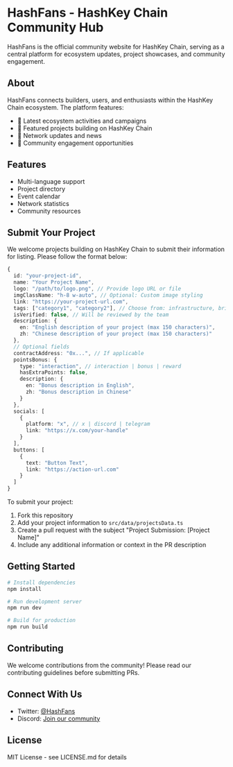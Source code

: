 # HashFans - HashKey Chain Community Hub

HashFans is the official community website for HashKey Chain, serving as a central platform for ecosystem updates, project showcases, and community engagement.

## About

HashFans connects builders, users, and enthusiasts within the HashKey Chain ecosystem. The platform features:

- 🎯 Latest ecosystem activities and campaigns
- 🚀 Featured projects building on HashKey Chain
- 📰 Network updates and news
- 🤝 Community engagement opportunities

## Features

- Multi-language support
- Project directory
- Event calendar
- Network statistics
- Community resources

## Submit Your Project

We welcome projects building on HashKey Chain to submit their information for listing. Please follow the format below:

```typescript
{
  id: "your-project-id",
  name: "Your Project Name",
  logo: "/path/to/logo.png", // Provide logo URL or file
  imgClassName: "h-8 w-auto", // Optional: Custom image styling
  link: "https://your-project-url.com",
  tags: ["category1", "category2"], // Choose from: infrastructure, bridge, wallet, RWA, defi, oracle, gaming, DeFi, Dex
  isVerified: false, // Will be reviewed by the team
  description: {
    en: "English description of your project (max 150 characters)",
    zh: "Chinese description of your project (max 150 characters)"
  },
  // Optional fields
  contractAddress: "0x...", // If applicable
  pointsBonus: {
    type: "interaction", // interaction | bonus | reward
    hasExtraPoints: false,
    description: {
      en: "Bonus description in English",
      zh: "Bonus description in Chinese"
    }
  },
  socials: [
    {
      platform: "x", // x | discord | telegram
      link: "https://x.com/your-handle"
    }
  ],
  buttons: [
    {
      text: "Button Text",
      link: "https://action-url.com"
    }
  ]
}
```

To submit your project:
1. Fork this repository
2. Add your project information to `src/data/projectsData.ts`
3. Create a pull request with the subject "Project Submission: [Project Name]"
4. Include any additional information or context in the PR description

## Getting Started

```bash
# Install dependencies
npm install

# Run development server
npm run dev

# Build for production
npm run build
```

## Contributing

We welcome contributions from the community! Please read our contributing guidelines before submitting PRs.

## Connect With Us

- Twitter: [@HashFans](https://x.com/HashKeyfans)
- Discord: [Join our community](https://discord.gg/hashkey)

## License

MIT License - see LICENSE.md for details
